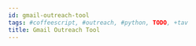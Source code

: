 ```yaml
---
id: gmail-outreach-tool
tags: #coffeescript, #outreach, #python, TODO, +tav
title: Gmail Outreach Tool
---
```



